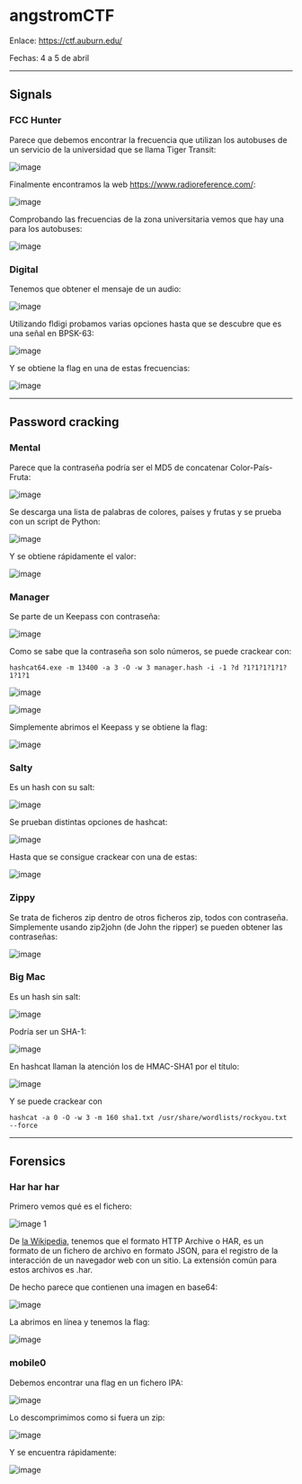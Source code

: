 # angstromCTF

Enlace: https://ctf.auburn.edu/

Fechas: 4 a 5 de abril

-----------------------------------

## Signals




### FCC Hunter

Parece que debemos encontrar la frecuencia que utilizan los autobuses de un servicio de la universidad que se llama Tiger Transit:

![image](images/Screenshot_4.jpg)

Finalmente encontramos la web https://www.radioreference.com/:

![image](images/Screenshot_5.jpg)

Comprobando las frecuencias de la zona universitaria vemos que hay una para los autobuses:

![image](images/Screenshot_6.jpg)



  

### Digital

Tenemos que obtener el mensaje de un audio:

![image](images/Screenshot_7.jpg)

Utilizando fldigi probamos varias opciones hasta que se descubre que es una señal en BPSK-63:

![image](images/Screenshot_8.jpg)

Y se obtiene la flag en una de estas frecuencias:

![image](images/Screenshot_9.jpg)


-----------------------------------

## Password cracking




### Mental

Parece que la contraseña podría ser el MD5 de concatenar Color-País-Fruta:

![image](images/Screenshot_21.jpg)

Se descarga una lista de palabras de colores, países y frutas y se prueba con un script de Python:

![image](images/Screenshot_22.jpg)

Y se obtiene rápidamente el valor:

![image](images/Screenshot_23.jpg)



### Manager

Se parte de un Keepass con contraseña:

![image](images/Screenshot_24.jpg)

Como se sabe que la contraseña son solo números, se puede crackear con:

```
hashcat64.exe -m 13400 -a 3 -O -w 3 manager.hash -i -1 ?d ?1?1?1?1?1?1?1?1
```

![image](images/Screenshot_25.jpg)

![image](images/Screenshot_26.jpg)

Simplemente abrimos el Keepass y se obtiene la flag:

![image](images/Screenshot_27.jpg)


  
### Salty

Es un hash con su salt:

![image](images/Screenshot_13.jpg)

Se prueban distintas opciones de hashcat:

![image](images/Screenshot_14.jpg)

Hasta que se consigue crackear con una de estas:

![image](images/Screenshot_15.jpg)


  
### Zippy

Se trata de ficheros zip dentro de otros ficheros zip, todos con contraseña. Simplemente usando zip2john (de John the ripper) se pueden obtener las contraseñas:

![image](images/Screenshot_16.jpg)

  

### Big Mac

Es un hash sin salt:

![image](images/Screenshot_17.jpg)

Podría ser un SHA-1:

![image](images/Screenshot_18.jpg)

En hashcat llaman la atención los de HMAC-SHA1 por el título:

![image](images/Screenshot_19.jpg)

Y se puede crackear con 

```
hashcat -a 0 -O -w 3 -m 160 sha1.txt /usr/share/wordlists/rockyou.txt --force
```

-----------------------------------

## Forensics



### Har har har

Primero vemos qué es el fichero:

![image 1](images/Screenshot_1.jpg)

De [la Wikipedia](https://es.wikipedia.org/wiki/.har), tenemos que el formato HTTP Archive o HAR, es un formato de un fichero de archivo en formato JSON, para el registro de la interacción de un navegador web con un sitio. La extensión común para estos archivos es .har.

De hecho parece que contienen una imagen en base64:

![image](images/Screenshot_2.jpg)

La abrimos en línea y tenemos la flag:

![image](images/Screenshot_3.jpg)

  


### mobile0

Debemos encontrar una flag en un fichero IPA:

![image](images/Screenshot_10.jpg)

Lo descomprimimos como si fuera un zip:

![image](images/Screenshot_11.jpg)

Y se encuentra rápidamente:

![image](images/Screenshot_12.jpg)
